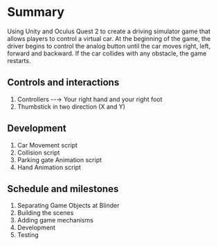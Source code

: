 # Summary
Using Unity and Oculus Quest 2 to create a driving simulator game that allows players to control a virtual car. At the beginning of the game, the driver begins to
control the analog button until the car moves right, left, forward and backward. If the car collides with any obstacle, the game restarts.

## Controls and interactions
1. Controllers --→ Your right hand and your right foot
2. Thumbstick in two direction (X and Y)

## Development
1. Car Movement script
2. Collision script
3. Parking gate Animation script
4. Hand Animation script

## Schedule and milestones
1. Separating Game Objects at Blinder
2. Building the scenes
3. Adding game mechanisms
4. Development
5. Testing

